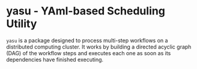 # yasu - YAml-based Scheduling Utility

`yasu` is a package designed to process multi-step workflows on a distributed computing cluster. It works by building a directed acyclic graph (DAG) of the workflow steps and executes each one as soon as its dependencies have finished executing.  